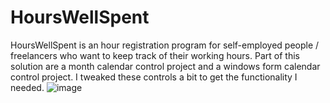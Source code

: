# HoursWellSpent
HoursWellSpent is an hour registration program for self-employed people / freelancers who want to keep track of their working hours.
Part of this solution are a month calendar control project and a windows form calendar control project. I tweaked these controls a bit to get the functionality I needed.
![image](http://www.seportfoliorm.site40.net/HoursWellSpent1.jpg)

